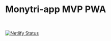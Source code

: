 # Monytri-app MVP PWA

<br>

[![Netlify Status](https://api.netlify.com/api/v1/badges/08a4e3a9-42ce-4a4b-859f-cf756c1f2da3/deploy-status)](https://app.netlify.com/projects/monytri-alpha/deploys)
